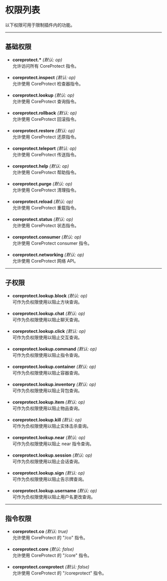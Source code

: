 # 权限列表

以下权限可用于限制插件内的功能。

---

## 基础权限

* **coreprotect.\*** *(默认: op)*  
  允许访问所有 CoreProtect 指令。  
  &nbsp;
* **coreprotect.inspect** *(默认: op)*  
  允许使用 CoreProtect 检查器指令。  
  &nbsp;
* **coreprotect.lookup** *(默认: op)*  
  允许使用 CoreProtect 查询指令。  
  &nbsp;
* **coreprotect.rollback** *(默认: op)*  
  允许使用 CoreProtect 回滚指令。  
  &nbsp;
* **coreprotect.restore** *(默认: op)*  
  允许使用 CoreProtect 还原指令。  
  &nbsp;
* **coreprotect.teleport** *(默认: op)*  
  允许使用 CoreProtect 传送指令。  
  &nbsp;
* **coreprotect.help** *(默认: op)*  
  允许使用 CoreProtect 帮助指令。  
  &nbsp;
* **coreprotect.purge** *(默认: op)*  
  允许使用 CoreProtect 清理指令。  
  &nbsp;
* **coreprotect.reload** *(默认: op)*  
  允许使用 CoreProtect 重载指令。  
  &nbsp;
* **coreprotect.status** *(默认: op)*  
  允许使用 CoreProtect 状态指令。  
  &nbsp;
* **coreprotect.consumer** *(默认: op)*  
  允许使用 CoreProtect consumer 指令。  
  &nbsp;
* **coreprotect.networking** *(默认: op)*  
  允许使用 CoreProtect 网络 API。  
  
---

## 子权限

* **coreprotect.lookup.block** *(默认: op)*  
  可作为负权限使用以阻止方块查询。  
  &nbsp;
* **coreprotect.lookup.chat** *(默认: op)*  
  可作为负权限使用以阻止聊天查询。  
  &nbsp;
* **coreprotect.lookup.click** *(默认: op)*  
  可作为负权限使用以阻止交互查询。  
  &nbsp;
* **coreprotect.lookup.command** *(默认: op)*  
  可作为负权限使用以阻止指令查询。  
  &nbsp;
* **coreprotect.lookup.container** *(默认: op)*  
  可作为负权限使用以阻止容器查询。  
  &nbsp;
* **coreprotect.lookup.inventory** *(默认: op)*  
  可作为负权限使用以阻止背包查询。  
  &nbsp;
* **coreprotect.lookup.item** *(默认: op)*  
  可作为负权限使用以阻止物品查询。  
  &nbsp;
* **coreprotect.lookup.kill** *(默认: op)*  
  可作为负权限使用以阻止实体击杀查询。  
  &nbsp;
* **coreprotect.lookup.near** *(默认: op)*  
  可作为负权限使用以阻止 near 指令查询。  
  &nbsp;
* **coreprotect.lookup.session** *(默认: op)*  
  可作为负权限使用以阻止会话查询。  
  &nbsp;
* **coreprotect.lookup.sign** *(默认: op)*  
  可作为负权限使用以阻止告示牌查询。  
  &nbsp;
* **coreprotect.lookup.username** *(默认: op)*  
  可作为负权限使用以阻止用户名更改查询。  

---

## 指令权限

* **coreprotect.co** *(默认: true)*  
  允许使用 CoreProtect 的 "/co" 指令。  
  &nbsp;
* **coreprotect.core** *(默认: false)*  
  允许使用 CoreProtect 的 "/core" 指令。  
  &nbsp;
* **coreprotect.coreprotect** *(默认: false)*  
  允许使用 CoreProtect 的 "/coreprotect" 指令。